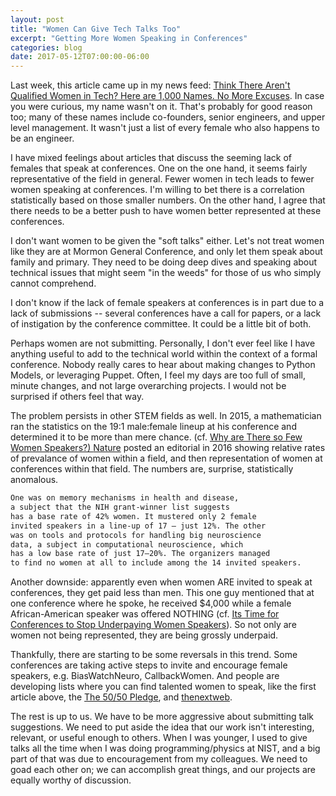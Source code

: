 ```yaml
---
layout: post
title: "Women Can Give Tech Talks Too"
excerpt: "Getting More Women Speaking in Conferences"
categories: blog
date: 2017-05-12T07:00:00-06:00
---
```


Last week, this article came up in my news feed: <a href="https://mic.com/articles/175136/women-in-tech-1000-names-no-more-all-male-panels-conferences#.5UmrMy380">Think There Aren't Qualified Women in Tech? Here are 1,000 Names.  No More Excuses</a>.  In case you were curious, my name wasn't on it.  That's probably for good reason too; many of these names include co-founders, senior engineers, and upper level management.  It wasn't just a list of every female who also happens to be an engineer.

I have mixed feelings about articles that discuss the seeming lack of females that speak at conferences.  One on the one hand, it seems fairly representative of the field in general.  Fewer women in tech leads to fewer women speaking at conferences.  I'm willing to bet there is a correlation statistically based on those smaller numbers.  On the other hand, I agree that there needs to be a better push to have women better represented at these conferences.

I don't want women to be given the "soft talks" either.  Let's not treat women like they are at Mormon General Conference, and only let them speak about family and primary.  They need to be doing deep dives and speaking about technical issues that might seem "in the weeds" for those of us who simply cannot comprehend.

I don't know if the lack of female speakers at conferences is in part due to a lack of submissions -- several conferences have a call for papers, or a lack of instigation by the conference committee.  It could be a little bit of both.

Perhaps women are not submitting.   Personally, I don't ever feel like I have anything useful to add to the technical world within the context of a formal conference.  Nobody really cares to hear about making changes to Python Models, or leveraging Puppet.  Often, I feel my days are too full of small, minute changes, and not large overarching projects.  I would not be surprised if others feel that way.

The problem persists in other STEM fields as well.  In 2015, a mathematician ran the statistics on the 19:1 male:female lineup at his conference and determined it to be more than mere chance.  (cf. <a href="https://www.forbes.com/sites/nickmorgan/2015/11/03/why-are-there-so-few-women-speakers/#12b419b86167">Why are There so Few Women Speakers?)  <a href="http://www.nature.com/news/women-need-to-be-seen-and-heard-at-conferences-1.20825">Nature</a> posted an editorial in 2016 showing relative rates of prevalance of women within a field, and then representation of women at conferences within that field.  The numbers are, surprise, statistically anomalous.

```bash
One was on memory mechanisms in health and disease, 
a subject that the NIH grant-winner list suggests 
has a base rate of 42% women. It mustered only 2 female 
invited speakers in a line-up of 17 — just 12%. The other 
was on tools and protocols for handling big neuroscience 
data, a subject in computational neuroscience, which 
has a low base rate of just 17–20%. The organizers managed 
to find no women at all to include among the 14 invited speakers.
```

Another downside: apparently even when women ARE invited to speak at conferences, they get paid less than men.  This one guy mentioned that at one conference where he spoke, he received $4,000 while a female African-American speaker was offered NOTHING (cf. <a href="https://medium.com/@whatsupsmiley/its-time-for-conferences-to-stop-underpaying-women-speakers-ce8ad16d1719">Its Time for Conferences to Stop Underpaying Women Speakers</a>).  So not only are women not being represented, they are being grossly underpaid.

Thankfully, there are starting to be some reversals in this trend.  Some conferences are taking active steps to invite and encourage female speakers, e.g. BiasWatchNeuro, CallbackWomen.  And people are developing lists where you can find talented women to speak, like the first article above, the <a href="http://www.5050pledge.com/join-the-directory/">The 50/50 Pledge</a>, and <a href="https://thenextweb.com/business/2015/10/27/the-100-tech-business-women-speakers-you-need-at-your-next-event/#.tnw_Gcshrhjk">thenextweb</a>.

The rest is up to us.  We have to be more aggressive about submitting talk suggestions.  We need to put aside the idea that our work isn't interesting, relevant, or useful enough to others.  When I was younger, I used to give talks all the time when I was doing programming/physics at NIST, and a big part of that was due to encouragement from my colleagues.  We need to goad each other on; we can accomplish great things, and our projects are equally worthy of discussion.